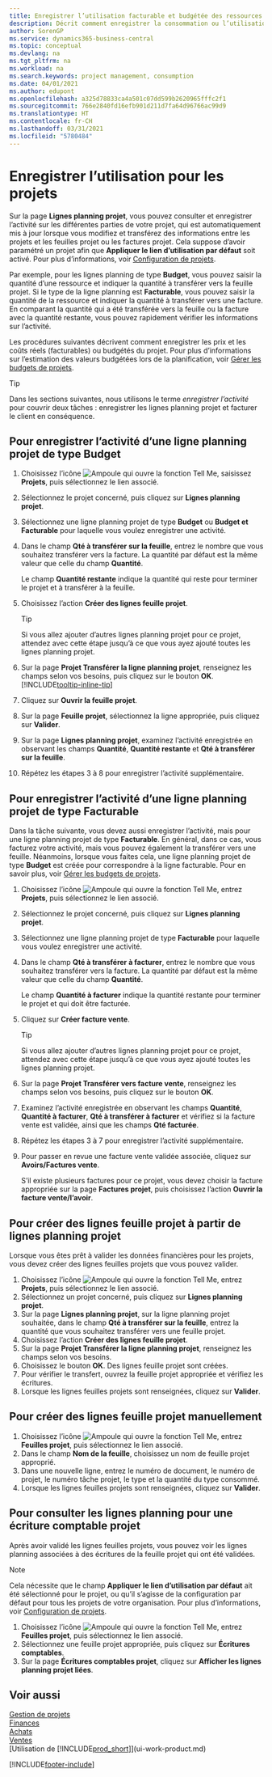 ```yaml
---
title: Enregistrer l’utilisation facturable et budgétée des ressources de projet| Microsoft Docs
description: Décrit comment enregistrer la consommation ou l’utilisation des articles ou des ressources sur des projets pour faciliter la gestion de projets.
author: SorenGP
ms.service: dynamics365-business-central
ms.topic: conceptual
ms.devlang: na
ms.tgt_pltfrm: na
ms.workload: na
ms.search.keywords: project management, consumption
ms.date: 04/01/2021
ms.author: edupont
ms.openlocfilehash: a325d78833ca4a501c07dd599b2620965fffc2f1
ms.sourcegitcommit: 766e2840fd16efb901d211d7fa64d96766ac99d9
ms.translationtype: HT
ms.contentlocale: fr-CH
ms.lasthandoff: 03/31/2021
ms.locfileid: "5780484"
---
```

# <a name="record-usage-for-jobs"></a>Enregistrer l’utilisation pour les projets

Sur la page **Lignes planning projet**, vous pouvez consulter et enregistrer l’activité sur les différentes parties de votre projet, qui est automatiquement mis à jour lorsque vous modifiez et transférez des informations entre les projets et les feuilles projet ou les factures projet. Cela suppose d’avoir paramétré un projet afin que **Appliquer le lien d’utilisation par défaut** soit activé. Pour plus d’informations, voir [Configuration de projets](projects-how-setup-jobs.md).  

Par exemple, pour les lignes planning de type **Budget**, vous pouvez saisir la quantité d’une ressource et indiquer la quantité à transférer vers la feuille projet. Si le type de la ligne planning est **Facturable**, vous pouvez saisir la quantité de la ressource et indiquer la quantité à transférer vers une facture. En comparant la quantité qui a été transférée vers la feuille ou la facture avec la quantité restante, vous pouvez rapidement vérifier les informations sur l’activité.

Les procédures suivantes décrivent comment enregistrer les prix et les coûts réels (facturables) ou budgétés du projet. Pour plus d’informations sur l’estimation des valeurs budgétées lors de la planification, voir [Gérer les budgets de projets](projects-how-manage-budgets.md).  

> [!TIP]
> Dans les sections suivantes, nous utilisons le terme *enregistrer l’activité* pour couvrir deux tâches : enregistrer les lignes planning projet et facturer le client en conséquence.

## <a name="to-record-usage-for-a-job-planning-line-of-type-budget"></a>Pour enregistrer l’activité d’une ligne planning projet de type Budget

1. Choisissez l’icône ![Ampoule qui ouvre la fonction Tell Me](media/ui-search/search_small.png "Dites-moi ce que vous voulez faire"), saisissez **Projets**, puis sélectionnez le lien associé.  
2. Sélectionnez le projet concerné, puis cliquez sur **Lignes planning projet**.
3. Sélectionnez une ligne planning projet de type **Budget** ou **Budget et Facturable** pour laquelle vous voulez enregistrer une activité.
4. Dans le champ **Qté à transférer sur la feuille**, entrez le nombre que vous souhaitez transférer vers la facture. La quantité par défaut est la même valeur que celle du champ **Quantité**.

    Le champ **Quantité restante** indique la quantité qui reste pour terminer le projet et à transférer à la feuille.  
5. Choisissez l’action **Créer des lignes feuille projet**.

    > [!TIP]
    > Si vous allez ajouter d’autres lignes planning projet pour ce projet, attendez avec cette étape jusqu’à ce que vous ayez ajouté toutes les lignes planning projet.
6. Sur la page **Projet Transférer la ligne planning projet**, renseignez les champs selon vos besoins, puis cliquez sur le bouton **OK**. [!INCLUDE[tooltip-inline-tip](includes/tooltip-inline-tip_md.md)]
7. Cliquez sur **Ouvrir la feuille projet**.  
8. Sur la page **Feuille projet**, sélectionnez la ligne appropriée, puis cliquez sur **Valider**.
9. Sur la page **Lignes planning projet**, examinez l’activité enregistrée en observant les champs **Quantité**, **Quantité restante** et **Qté à transférer sur la feuille**.  
10. Répétez les étapes 3 à 8 pour enregistrer l’activité supplémentaire.  

## <a name="to-record-usage-for-a-job-planning-line-of-type-billable"></a>Pour enregistrer l’activité d’une ligne planning projet de type Facturable

Dans la tâche suivante, vous devez aussi enregistrer l’activité, mais pour une ligne planning projet de type **Facturable**. En général, dans ce cas, vous facturez votre activité, mais vous pouvez également la transférer vers une feuille. Néanmoins, lorsque vous faites cela, une ligne planning projet de type **Budget** est créée pour correspondre à la ligne facturable. Pour en savoir plus, voir [Gérer les budgets de projets](projects-how-manage-budgets.md).

1. Choisissez l’icône ![Ampoule qui ouvre la fonction Tell Me](media/ui-search/search_small.png "Dites-moi ce que vous voulez faire"), entrez **Projets**, puis sélectionnez le lien associé.
2. Sélectionnez le projet concerné, puis cliquez sur **Lignes planning projet**.  
3. Sélectionnez une ligne planning projet de type **Facturable** pour laquelle vous voulez enregistrer une activité.
4. Dans le champ **Qté à transférer à facturer**, entrez le nombre que vous souhaitez transférer vers la facture. La quantité par défaut est la même valeur que celle du champ **Quantité**.

    Le champ **Quantité à facturer** indique la quantité restante pour terminer le projet et qui doit être facturée.  
5. Cliquez sur **Créer facture vente**.

    > [!TIP]
    > Si vous allez ajouter d’autres lignes planning projet pour ce projet, attendez avec cette étape jusqu’à ce que vous ayez ajouté toutes les lignes planning projet.
6. Sur la page **Projet Transférer vers facture vente**, renseignez les champs selon vos besoins, puis cliquez sur le bouton **OK**.
7. Examinez l’activité enregistrée en observant les champs **Quantité**, **Quantité à facturer**, **Qté à transférer à facturer** et vérifiez si la facture vente est validée, ainsi que les champs **Qté facturée**.
8. Répétez les étapes 3 à 7 pour enregistrer l’activité supplémentaire.  
9. Pour passer en revue une facture vente validée associée, cliquez sur **Avoirs/Factures vente**.  

    S’il existe plusieurs factures pour ce projet, vous devez choisir la facture appropriée sur la page **Factures projet**, puis choisissez l’action **Ouvrir la facture vente/l’avoir**.  

## <a name="to-create-job-journal-lines-from-job-planning-lines"></a>Pour créer des lignes feuille projet à partir de lignes planning projet

Lorsque vous êtes prêt à valider les données financières pour les projets, vous devez créer des lignes feuilles projets que vous pouvez valider.

1. Choisissez l’icône ![Ampoule qui ouvre la fonction Tell Me](media/ui-search/search_small.png "Dites-moi ce que vous voulez faire"), entrez **Projets**, puis sélectionnez le lien associé.  
2. Sélectionnez un projet concerné, puis cliquez sur **Lignes planning projet**.  
3. Sur la page **Lignes planning projet**, sur la ligne planning projet souhaitée, dans le champ **Qté à transférer sur la feuille**, entrez la quantité que vous souhaitez transférer vers une feuille projet.  
4. Choisissez l’action **Créer des lignes feuille projet**.
5. Sur la page **Projet Transférer la ligne planning projet**, renseignez les champs selon vos besoins.  
6. Choisissez le bouton **OK**. Des lignes feuille projet sont créées.
7. Pour vérifier le transfert, ouvrez la feuille projet appropriée et vérifiez les écritures.  
8. Lorsque les lignes feuilles projets sont renseignées, cliquez sur **Valider**.  

## <a name="to-create-job-journal-lines-manually"></a>Pour créer des lignes feuille projet manuellement

1. Choisissez l’icône ![Ampoule qui ouvre la fonction Tell Me](media/ui-search/search_small.png "Dites-moi ce que vous voulez faire"), entrez **Feuilles projet**, puis sélectionnez le lien associé.  
2. Dans le champ **Nom de la feuille**, choisissez un nom de feuille projet approprié.  
3. Dans une nouvelle ligne, entrez le numéro de document, le numéro de projet, le numéro tâche projet, le type et la quantité du type consommé.  
4. Lorsque les lignes feuilles projets sont renseignées, cliquez sur **Valider**.  

## <a name="to-review-planning-lines-for-a-job-ledger-entry"></a>Pour consulter les lignes planning pour une écriture comptable projet

Après avoir validé les lignes feuilles projets, vous pouvez voir les lignes planning associées à des écritures de la feuille projet qui ont été validées.

> [!NOTE]  
> Cela nécessite que le champ **Appliquer le lien d’utilisation par défaut** ait été sélectionné pour le projet, ou qu’il s’agisse de la configuration par défaut pour tous les projets de votre organisation. Pour plus d’informations, voir [Configuration de projets](projects-how-setup-jobs.md).  

1. Choisissez l’icône ![Ampoule qui ouvre la fonction Tell Me](media/ui-search/search_small.png "Dites-moi ce que vous voulez faire"), entrez **Feuilles projet**, puis sélectionnez le lien associé.  
2. Sélectionnez une feuille projet appropriée, puis cliquez sur **Écritures comptables**.  
3. Sur la page **Écritures comptables projet**, cliquez sur **Afficher les lignes planning projet liées**.

## <a name="see-also"></a>Voir aussi
[Gestion de projets](projects-manage-projects.md)  
[Finances](finance.md)  
[Achats](purchasing-manage-purchasing.md)         
[Ventes](sales-manage-sales.md)      
[Utilisation de [!INCLUDE[prod_short](includes/prod_short.md)]](ui-work-product.md)  


[!INCLUDE[footer-include](includes/footer-banner.md)]